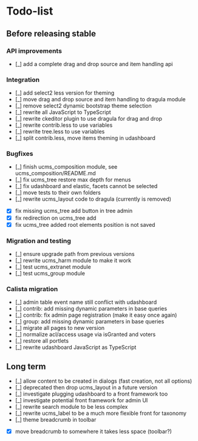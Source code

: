 # Todo-list

## Before releasing stable

### API improvements

 * [_] add a complete drag and drop source and item handling api

### Integration

 * [_] add select2 less version for theming
 * [_] move drag and drop source and item handling to dragula module
 * [_] remove select2 dynamic bootstrap theme selection
 * [_] rewrite all JavaScript to TypeScript
 * [_] rewrite ckeditor plugin to use dragula for drag and drop
 * [_] rewrite contrib.less to use variables
 * [_] rewrite tree.less to use variables
 * [_] split contrib.less, move items theming in udashboard

### Bugfixes

 * [_] finish ucms_composition module, see ucms_composition/README.md
 * [_] fix ucms_tree restore max depth for menus
 * [_] fix udashboard and elastic, facets cannot be selected
 * [_] move tests to their own folders
 * [_] rewrite ucms_layout code to dragula (currently is removed)
 * [x] fix missing ucms_tree add button in tree admin
 * [x] fix redirection on ucms_tree add
 * [x] fix ucms_tree added root elements position is not saved

### Migration and testing

 * [_] ensure upgrade path from previous versions
 * [_] rewrite ucms_harm module to make it work
 * [_] test ucms_extranet module
 * [_] test ucms_group module

### Calista migration

 * [_] admin table event name still conflict with udashboard
 * [_] contrib: add missing dynamic parameters in base queries
 * [_] contrib: fix admin page registration (make it easy once again)
 * [_] group: add missing dynamic parameters in base queries
 * [_] migrate all pages to new version
 * [_] normalize acl/access usage via isGranted and voters
 * [_] restore all portlets
 * [_] rewrite udashboard JavaScript as TypeScript

## Long term

 * [_] allow content to be created in dialogs (fast creation, not all options)
 * [_] deprecated then drop ucms_layout in a future version
 * [_] investigate plugging udashboard to a front framework too
 * [_] investigate potential front framework for admin UI
 * [_] rewrite search module to be less complex
 * [_] rewrite ucms_label to be a much more flexible front for taxonomy
 * [_] theme breadcrumb in toolbar
 * [x] move breadcrumb to somewhere it takes less space (toolbar?)
